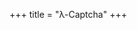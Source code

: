 +++
title = "λ-Captcha"
+++

<div class="h-captcha" data-sitekey="10000000-ffff-ffff-ffff-000000000001" data-callback="onSuccessfullCaptcha"></div>
<script src="https://hcaptcha.com/1/api.js" async defer></script>
<script>
var captcha_lambda_endpoint = "https://45pbsdz0q9.execute-api.eu-central-1.amazonaws.com/getData";
var onSuccessfullCaptcha = function (token) {
    console.log(token);
    const XHR = new XMLHttpRequest();
    let data = 'response=' + encodeURIComponent(token);
    XHR.addEventListener( 'load', function(event) {
        console.log(event);
    } );
    XHR.open('POST', captcha_lambda_endpoint);
    XHR.setRequestHeader( 'Content-Type', 'application/x-www-form-urlencoded' );
    XHR.send( data );
}
</script>
